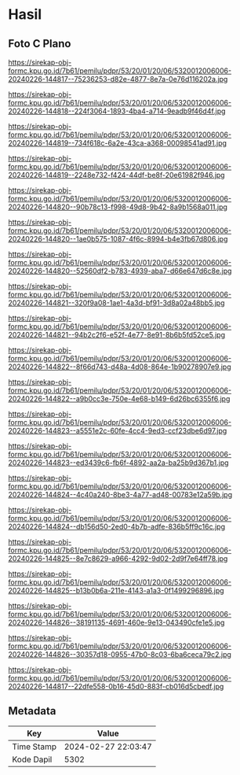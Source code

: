 # Hasil

## Foto C Plano

https://sirekap-obj-formc.kpu.go.id/7b61/pemilu/pdpr/53/20/01/20/06/5320012006006-20240226-144817--75236253-d82e-4877-8e7a-0e76d116202a.jpg

https://sirekap-obj-formc.kpu.go.id/7b61/pemilu/pdpr/53/20/01/20/06/5320012006006-20240226-144818--224f3064-1893-4ba4-a714-9eadb9f46d4f.jpg

https://sirekap-obj-formc.kpu.go.id/7b61/pemilu/pdpr/53/20/01/20/06/5320012006006-20240226-144819--734f618c-6a2e-43ca-a368-00098541ad91.jpg

https://sirekap-obj-formc.kpu.go.id/7b61/pemilu/pdpr/53/20/01/20/06/5320012006006-20240226-144819--2248e732-f424-44df-be8f-20e61982f946.jpg

https://sirekap-obj-formc.kpu.go.id/7b61/pemilu/pdpr/53/20/01/20/06/5320012006006-20240226-144820--90b78c13-f998-49d8-9b42-8a9b1568a011.jpg

https://sirekap-obj-formc.kpu.go.id/7b61/pemilu/pdpr/53/20/01/20/06/5320012006006-20240226-144820--1ae0b575-1087-4f6c-8994-b4e3fb67d806.jpg

https://sirekap-obj-formc.kpu.go.id/7b61/pemilu/pdpr/53/20/01/20/06/5320012006006-20240226-144820--52560df2-b783-4939-aba7-d66e647d6c8e.jpg

https://sirekap-obj-formc.kpu.go.id/7b61/pemilu/pdpr/53/20/01/20/06/5320012006006-20240226-144821--320f9a08-1ae1-4a3d-bf91-3d8a02a48bb5.jpg

https://sirekap-obj-formc.kpu.go.id/7b61/pemilu/pdpr/53/20/01/20/06/5320012006006-20240226-144821--94b2c2f6-e52f-4e77-8e91-8b6b5fd52ce5.jpg

https://sirekap-obj-formc.kpu.go.id/7b61/pemilu/pdpr/53/20/01/20/06/5320012006006-20240226-144822--8f66d743-d48a-4d08-864e-1b90278907e9.jpg

https://sirekap-obj-formc.kpu.go.id/7b61/pemilu/pdpr/53/20/01/20/06/5320012006006-20240226-144822--a9b0cc3e-750e-4e68-b149-6d26bc6355f6.jpg

https://sirekap-obj-formc.kpu.go.id/7b61/pemilu/pdpr/53/20/01/20/06/5320012006006-20240226-144823--a5551e2c-60fe-4cc4-9ed3-ccf23dbe6d97.jpg

https://sirekap-obj-formc.kpu.go.id/7b61/pemilu/pdpr/53/20/01/20/06/5320012006006-20240226-144823--ed3439c6-fb6f-4892-aa2a-ba25b9d367b1.jpg

https://sirekap-obj-formc.kpu.go.id/7b61/pemilu/pdpr/53/20/01/20/06/5320012006006-20240226-144824--4c40a240-8be3-4a77-ad48-00783e12a59b.jpg

https://sirekap-obj-formc.kpu.go.id/7b61/pemilu/pdpr/53/20/01/20/06/5320012006006-20240226-144824--db156d50-2ed0-4b7b-adfe-836b5ff9c16c.jpg

https://sirekap-obj-formc.kpu.go.id/7b61/pemilu/pdpr/53/20/01/20/06/5320012006006-20240226-144825--8e7c8629-a966-4292-9d02-2d9f7e64ff78.jpg

https://sirekap-obj-formc.kpu.go.id/7b61/pemilu/pdpr/53/20/01/20/06/5320012006006-20240226-144825--b13b0b6a-211e-4143-a1a3-0f1499296896.jpg

https://sirekap-obj-formc.kpu.go.id/7b61/pemilu/pdpr/53/20/01/20/06/5320012006006-20240226-144826--38191135-4691-460e-9e13-043490cfe1e5.jpg

https://sirekap-obj-formc.kpu.go.id/7b61/pemilu/pdpr/53/20/01/20/06/5320012006006-20240226-144826--30357d18-0955-47b0-8c03-6ba6ceca79c2.jpg

https://sirekap-obj-formc.kpu.go.id/7b61/pemilu/pdpr/53/20/01/20/06/5320012006006-20240226-144817--22dfe558-0b16-45d0-883f-cb016d5cbedf.jpg


## Metadata

| Key        | Value               |
| ---------- | ------------------- |
| Time Stamp | 2024-02-27 22:03:47 |
| Kode Dapil | 5302                |




